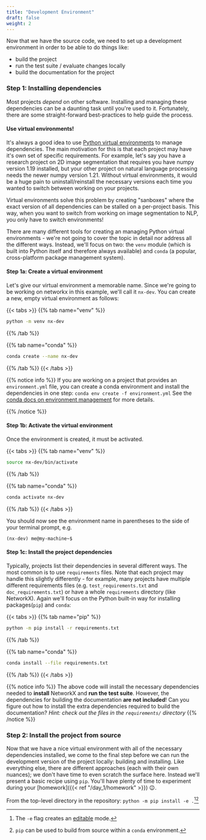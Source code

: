 ```yaml
---
title: "Development Environment"
draft: false
weight: 2
---
```


Now that we have the source code, we need to set up a development environment
in order to be able to do things like:
 - build the project
 - run the test suite / evaluate changes locally
 - build the documentation for the project

### Step 1: Installing dependencies

Most projects *depend* on other software.
Installing and managing these dependencies can be a daunting task until you're
used to it.
Fortunately, there are some straight-forward best-practices to help guide the
process.

#### Use virtual environments!

It's always a good idea to use [Python virtual environments][venv] to manage
dependencies.
The main motivation for this is that each project may have it's own set of
specific requirements.
For example, let's say you have a research project on 2D image segmentation that
requires you have numpy version 1.19 installed, but your other project on
natural language processing needs the newer numpy version 1.21.
Without virtual environments, it would be a huge pain to uninstall/reinstall
the necessary versions each time you wanted to switch between working on your
projects.

Virtual environments solve this problem by creating "sanboxes" where the
exact version of all dependencies can be stalled on a per-project basis.
This way, when you want to switch from working on image segmentation to NLP, you
only have to switch environments!

There are many different tools for creating an managing Python virtual
environments - we're not going to cover the topic in detail nor address all the
different ways.
Instead, we'll focus on two: the `venv` module (which is built into Python itself
and therefore always available) and `conda` (a popular, cross-platform package
management system).

#### Step 1a: Create a virtual environment

Let's give our virtual environment a memorable name.
Since we're going to be working on networkx in this example, we'll call it
`nx-dev`.
You can create a new, empty virtual environment as follows:

{{< tabs >}}
{{% tab name="venv" %}}
```bash
python -m venv nx-dev
```
{{% /tab %}}

{{% tab name="conda" %}}
```bash
conda create --name nx-dev
```
{{% /tab %}}
{{< /tabs >}}

{{% notice info %}}
If you are working on a project that provides an `environment.yml` file,
you can create a conda environment and install the dependencies in one step:
`conda env create -f environment.yml`
See the [conda docs on environment management][conda_env] for more details.

[conda_env]: https://conda.io/projects/conda/en/latest/user-guide/tasks/manage-environments.html
{{% /notice %}}

#### Step 1b: Activate the virtual environment

Once the environment is created, it must be activated.

{{< tabs >}}
{{% tab name="venv" %}}
```bash
source nx-dev/bin/activate
```
{{% /tab %}}

{{% tab name="conda" %}}
```bash
conda activate nx-dev
```
{{% /tab %}}
{{< /tabs >}}

You should now see the environment name in parentheses to the side of your
terminal prompt, e.g.

```console
(nx-dev) me@my-machine~$
```

#### Step 1c: Install the project dependencies

Typically, projects list their dependencies in several different ways.
The most common is to use `requirements` files.
Note that each project may handle this slightly differently - for example,
many projects have multiple different requirements files
(e.g. `test_requirements.txt` and `doc_requirements.txt`) or have a whole
`requirements` directory (like NetworkX).
Again we'll focus on the Python built-in way for installing packages(`pip`) and `conda`:

{{< tabs >}}
{{% tab name="pip" %}}
```bash
python -m pip install -r requirements.txt
```
{{% /tab %}}

{{% tab name="conda" %}}
```bash
conda install --file requirements.txt
```
{{% /tab %}}
{{< /tabs >}}

{{% notice info %}}
The above code will install the necessary dependencies needed to **install**
NetworkX and **run the test suite**.
However, the dependencies for building the documentation **are not included**!
Can you figure out how to install the extra dependencies required to
build the documentation?
*Hint: check out the files in the `requirements/` directory*
{{% /notice %}}

### Step 2: Install the project from source

Now that we have a nice virtual environment with all of the necessary
dependencies installed, we come to the final step before we can run the
development version of the project locally: building and installing.
Like everything else, there are different approaches (each with their own
nuances); we don't have time to even scratch the surface here.
Instead we'll present a basic recipe using `pip`.
You'll have plenty of time to experiment during your
[homework]({{< ref "/day_1/homework" >}}) :wink:.

From the top-level directory in the repository: `python -m pip install -e .`[^1][^2]

[^1]: The `-e` flag creates an [editable](https://pip.pypa.io/en/stable/cli/pip_install/#install-editable) mode.
[^2]: `pip` can be used to build from source within a `conda` environment.

[venv]: https://docs.python.org/3/tutorial/venv.html
